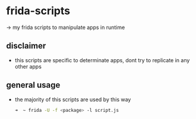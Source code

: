 # frida-scripts
→ my frida scripts to manipulate apps in runtime

## disclaimer
- this scripts are specific to determinate apps, dont try to replicate in any other apps

## general usage
- the majority of this scripts are used by this way
  
    ```bash
  ➜  ~ frida -U -f <package> -l script.js
  ```
